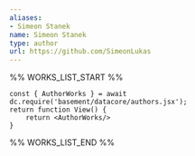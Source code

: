 ```yaml
---
aliases:
- Simeon Stanek
name: Simeon Stanek
type: author
url: https://github.com/SimeonLukas
---
```



%% WORKS_LIST_START %%

```datacorejsx
const { AuthorWorks } = await dc.require('basement/datacore/authors.jsx');
return function View() {
    return <AuthorWorks/>
}
```
%% WORKS_LIST_END %%